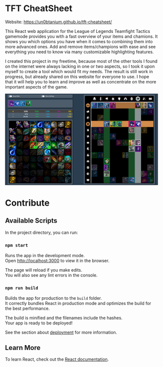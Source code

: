 # TFT CheatSheet

Website: https://un0btanium.github.io/tft-cheatsheet/

This React web application for the League of Legends Teamfight Tactics gamemode provides you with a fast overview of your items and chamions. It shows you which options you have when it comes to combining them into more advanced ones. Add and remove items/champions with ease and see everything you need to know via many customizable highlighting features.

I created this project in my freetime, because most of the other tools I found on the internet were always lacking in one or two aspects, so I took it upon myself to create a tool which would fit my needs. The result is still work in progress, but already shared on this website for everyone to use. I hope that it will help you to learn and improve as well as concentrate on the more important aspects of the game.

![Example Image from the Website](https://github.com/un0btanium/tft-cheatsheet/blob/master/github_images/tft-cheatsheet-overview.png)



# Contribute

## Available Scripts

In the project directory, you can run:

### `npm start`

Runs the app in the development mode.<br>
Open [http://localhost:3000](http://localhost:3000) to view it in the browser.

The page will reload if you make edits.<br>
You will also see any lint errors in the console.

### `npm run build`

Builds the app for production to the `build` folder.<br>
It correctly bundles React in production mode and optimizes the build for the best performance.

The build is minified and the filenames include the hashes.<br>
Your app is ready to be deployed!

See the section about [deployment](https://facebook.github.io/create-react-app/docs/deployment) for more information.


## Learn More

To learn React, check out the [React documentation](https://reactjs.org/).

